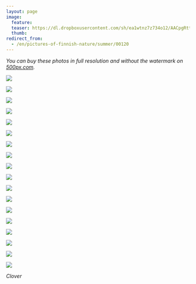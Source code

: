 ```yaml
---
layout: page
image:
  feature:
  teaser: https://dl.dropboxusercontent.com/sh/ea1wtnz7z734o12/AACpgRttJ7xSgVXMAmBx3vsua/luontokuvat/kes%C3%A4/9/DS35831-245px.jpg
  thumb:
redirect_from:
  - /en/pictures-of-finnish-nature/summer/00120
---
```


*You can buy these photos in full resolution and without the watermark on [500px.com](https://500px.com/minimuutticom/galleries/clovers).*

[![](https://dl.dropboxusercontent.com/sh/ea1wtnz7z734o12/AACPWCcd9S5bD2th-kW_PUGWa/luontokuvat/kes%C3%A4/9/DS35814-800px.jpg)](https://dl.dropboxusercontent.com/sh/ea1wtnz7z734o12/AACZZtCuJXQEoPlzUmrNa1YDa/luontokuvat/kes%C3%A4/9/DS35814.jpg)

[![](https://dl.dropboxusercontent.com/sh/ea1wtnz7z734o12/AACTEKqlGOEju-cTev-IqBU-a/luontokuvat/kes%C3%A4/9/DS35805-800px.jpg)](https://dl.dropboxusercontent.com/sh/ea1wtnz7z734o12/AACL39Mm0MG8XfsFtPb111lTa/luontokuvat/kes%C3%A4/9/DS35805.jpg)

[![](https://dl.dropboxusercontent.com/sh/ea1wtnz7z734o12/AADcl174J7vqqB-G5cssmBrBa/luontokuvat/kes%C3%A4/9/DS35810-800px.jpg)](https://dl.dropboxusercontent.com/sh/ea1wtnz7z734o12/AAArPeRNpy8cFs7mKGaky3iqa/luontokuvat/kes%C3%A4/9/DS35810.jpg)

[![](https://dl.dropboxusercontent.com/sh/ea1wtnz7z734o12/AAAH0zf05WdaMkrkQrDirWoja/luontokuvat/kes%C3%A4/9/DS35707-800px.jpg)](https://dl.dropboxusercontent.com/sh/ea1wtnz7z734o12/AACxrQtwaMC-lrbprcbXV4P8a/luontokuvat/kes%C3%A4/9/DS35707.jpg)

[![](https://dl.dropboxusercontent.com/sh/ea1wtnz7z734o12/AAA_UMUh9V1MSC6XA2kqMOJ7a/luontokuvat/kes%C3%A4/9/DS35862-800px.jpg)](https://dl.dropboxusercontent.com/sh/ea1wtnz7z734o12/AABFRi5Ch0UYD18Vl8H5NU08a/luontokuvat/kes%C3%A4/9/DS35862.jpg)

[![](https://dl.dropboxusercontent.com/sh/ea1wtnz7z734o12/AADxRIAm1Q79wyYrb206dSLYa/luontokuvat/kes%C3%A4/9/DS35865-800px.jpg)](https://dl.dropboxusercontent.com/sh/ea1wtnz7z734o12/AACaVCvpZ-kMt7xCZIMrmqqoa/luontokuvat/kes%C3%A4/9/DS35865.jpg)

[![](https://dl.dropboxusercontent.com/sh/ea1wtnz7z734o12/AACIvkzCoAhUcVobEqvrd_jGa/luontokuvat/kes%C3%A4/9/DS35833-800px.jpg)](https://dl.dropboxusercontent.com/sh/ea1wtnz7z734o12/AADZxPoxUkuEVgFCcudK1qzBa/luontokuvat/kes%C3%A4/9/DS35833.jpg)

[![](https://dl.dropboxusercontent.com/sh/ea1wtnz7z734o12/AABMmJzQ55aUSo2vAUct20Gpa/luontokuvat/kes%C3%A4/9/DS35852-800px.jpg)](https://dl.dropboxusercontent.com/sh/ea1wtnz7z734o12/AABLJ5hQfU2qzOQ2-HH_088Oa/luontokuvat/kes%C3%A4/9/DS35852.jpg)

[![](https://dl.dropboxusercontent.com/sh/ea1wtnz7z734o12/AADZbrVO4VYESa8M-d1dUbHfa/luontokuvat/kes%C3%A4/9/DS35857-800px.jpg)](https://dl.dropboxusercontent.com/sh/ea1wtnz7z734o12/AABovJCVZVVEIb8MOD-13WYva/luontokuvat/kes%C3%A4/9/DS35857.jpg)

[![](https://dl.dropboxusercontent.com/sh/ea1wtnz7z734o12/AAAYssosvZY-KP7_qos8CHYpa/luontokuvat/kes%C3%A4/9/DS35859-800px.jpg)](https://dl.dropboxusercontent.com/sh/ea1wtnz7z734o12/AACGH483clDz4IkPGbegjYm3a/luontokuvat/kes%C3%A4/9/DS35859.jpg)

[![](https://dl.dropboxusercontent.com/sh/ea1wtnz7z734o12/AAAosgHB6JVr8qZei2u2xDPpa/luontokuvat/kes%C3%A4/9/DS35840-800px.jpg)](https://dl.dropboxusercontent.com/sh/ea1wtnz7z734o12/AADzogAgkLNnpVvbuXTqi-Oea/luontokuvat/kes%C3%A4/9/DS35840.jpg)

[![](https://dl.dropboxusercontent.com/sh/ea1wtnz7z734o12/AAAHZtWJHRRlrrSNxA3rBXL7a/luontokuvat/kes%C3%A4/9/DS35842-800px.jpg)](https://dl.dropboxusercontent.com/sh/ea1wtnz7z734o12/AAASi7PDLKW5KwCmnF2avktCa/luontokuvat/kes%C3%A4/9/DS35842.jpg)

[![](https://dl.dropboxusercontent.com/sh/ea1wtnz7z734o12/AAAUiPCrAtgehW0jsBATiiWfa/luontokuvat/kes%C3%A4/9/DS35844-800px.jpg)](https://dl.dropboxusercontent.com/sh/ea1wtnz7z734o12/AADZHf7f-pMkUrzMcU6iQvdwa/luontokuvat/kes%C3%A4/9/DS35844.jpg)

[![](https://dl.dropboxusercontent.com/sh/ea1wtnz7z734o12/AADJ3FQCtYsGsDAdBU5_8ASpa/luontokuvat/kes%C3%A4/9/DS35850-800px.jpg)](https://dl.dropboxusercontent.com/sh/ea1wtnz7z734o12/AACW0PUEq0ckxxhA4ffetp3Ia/luontokuvat/kes%C3%A4/9/DS35850.jpg)

[![](https://dl.dropboxusercontent.com/sh/ea1wtnz7z734o12/AACLntCHa7ebj7AjKFJaY3JBa/luontokuvat/kes%C3%A4/9/DS35854-800px.jpg)](https://dl.dropboxusercontent.com/sh/ea1wtnz7z734o12/AAANLH7_FknH3rc5yAduO2NCa/luontokuvat/kes%C3%A4/9/DS35854.jpg)

[![](https://dl.dropboxusercontent.com/sh/ea1wtnz7z734o12/AADhO1-R4ZJ5Yig7HCXmKbnwa/luontokuvat/kes%C3%A4/9/DS35855-800px.jpg)](https://dl.dropboxusercontent.com/sh/ea1wtnz7z734o12/AAD3W9xrwlZheFS5VlxK6auKa/luontokuvat/kes%C3%A4/9/DS35855.jpg)

[![](https://dl.dropboxusercontent.com/sh/ea1wtnz7z734o12/AADNsqR_V2oSIv4yMS184tcQa/luontokuvat/kes%C3%A4/9/DS35831-800px.jpg)](https://dl.dropboxusercontent.com/sh/ea1wtnz7z734o12/AAB8w6aIwBBZbp7856-xU0Boa/luontokuvat/kes%C3%A4/9/DS35831.jpg)

[![](https://dl.dropboxusercontent.com/sh/ea1wtnz7z734o12/AADPTw0uYC-I5TRINxTQ2Igla/luontokuvat/kes%C3%A4/9/DS35830-800px.jpg)](https://dl.dropboxusercontent.com/sh/ea1wtnz7z734o12/AAD_a4CZ1GJ77QoHf031qpvUa/luontokuvat/kes%C3%A4/9/DS35830.jpg)

*Clover*
